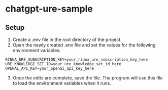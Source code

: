 # chatgpt-ure-sample
## Setup
1. Create a .env file in the root directory of the project.
2. Open the newly created .env file and set the values for the following environment variables:
```
RINNA_URE_SUBSCRIPTION_KEY=your_rinna_ure_subscription_key_here
URE_KNOWLEDGE_SET_ID=your_ure_knowledge_set_id_here
OPENAI_API_KEY=your_openai_api_key_here
```
3. Once the edits are complete, save the file. The program will use this file to load the environment variables when it runs.
